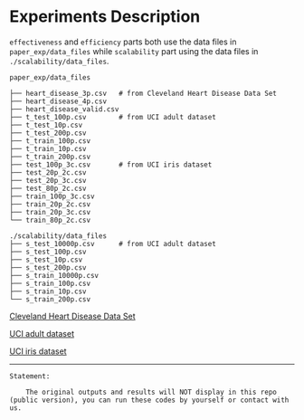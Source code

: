 # Experiments Description

`effectiveness` and `efficiency` parts both use the data files in `paper_exp/data_files` while `scalability` part using the data files in `./scalability/data_files`.

```
paper_exp/data_files

├── heart_disease_3p.csv   # from Cleveland Heart Disease Data Set
├── heart_disease_4p.csv
├── heart_disease_valid.csv
├── t_test_100p.csv        # from UCI adult dataset
├── t_test_10p.csv
├── t_test_200p.csv
├── t_train_100p.csv
├── t_train_10p.csv
├── t_train_200p.csv
├── test_100p_3c.csv       # from UCI iris dataset
├── test_20p_2c.csv
├── test_20p_3c.csv
├── test_80p_2c.csv
├── train_100p_3c.csv
├── train_20p_2c.csv
├── train_20p_3c.csv
└── train_80p_2c.csv

./scalability/data_files
├── s_test_10000p.csv      # from UCI adult dataset
├── s_test_100p.csv
├── s_test_10p.csv
├── s_test_200p.csv
├── s_train_10000p.csv
├── s_train_100p.csv
├── s_train_10p.csv
└── s_train_200p.csv

```

[Cleveland Heart Disease Data Set](https://archive.ics.uci.edu/ml/datasets/heart+disease)

[UCI adult dataset](https://archive.ics.uci.edu/ml/datasets/adult)

[UCI iris dataset](https://archive.ics.uci.edu/ml/datasets/iris)


---
```
Statement:

    The original outputs and results will NOT display in this repo (public version), you can run these codes by yourself or contact with us.
```